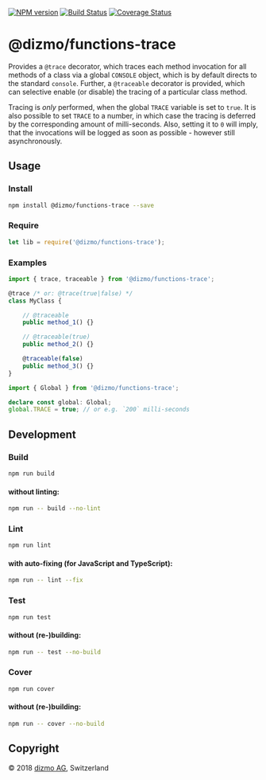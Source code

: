 [![NPM version](https://badge.fury.io/js/%40dizmo%2Ffunctions-trace.svg)](https://npmjs.org/package/@dizmo/functions-trace)
[![Build Status](https://travis-ci.org/dizmo/functions-trace.svg?branch=master)](https://travis-ci.org/dizmo/functions-trace)
[![Coverage Status](https://coveralls.io/repos/github/dizmo/functions-trace/badge.svg?branch=master)](https://coveralls.io/github/dizmo/functions-trace?branch=master)

# @dizmo/functions-trace
Provides a `@trace` decorator, which traces each method invocation for all methods of a class via a global `CONSOLE` object, which is by default directs to the standard `console`. Further, a `@traceable` decorator is provided, which can selective enable (or disable) the tracing of a particular class method.

Tracing is *only* performed, when the global `TRACE` variable is set to `true`. It is also possible to set `TRACE` to a number, in which case the tracing is deferred by the corresponding amount of milli-seconds. Also, setting it to `0` will imply, that the invocations will be logged as soon as possible - however still asynchronously.

## Usage
### Install
```sh
npm install @dizmo/functions-trace --save
```
### Require
```javascript
let lib = require('@dizmo/functions-trace');
```
### Examples
```typescript
import { trace, traceable } from '@dizmo/functions-trace';
```
```typescript
@trace /* or: @trace(true|false) */
class MyClass {

    // @traceable
    public method_1() {}

    // @traceable(true)
    public method_2() {}

    @traceable(false)
    public method_3() {}
}
```
```typescript
import { Global } from '@dizmo/functions-trace';
```
```typescript
declare const global: Global;
global.TRACE = true; // or e.g. `200` milli-seconds
```
## Development
### Build
```sh
npm run build
```
#### without linting:
```sh
npm run -- build --no-lint
```
### Lint
```sh
npm run lint
```
#### with auto-fixing (for JavaScript and TypeScript):
```sh
npm run -- lint --fix
```
### Test
```sh
npm run test
```
#### without (re-)building:
```sh
npm run -- test --no-build
```
### Cover
```sh
npm run cover
```
#### without (re-)building:
```sh
npm run -- cover --no-build
```

## Copyright

 © 2018 [dizmo AG](http://dizmo.com/), Switzerland

